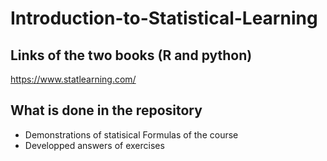 # Introduction-to-Statistical-Learning

## Links of the two books (R and python)
https://www.statlearning.com/

## What is done in the repository
- Demonstrations of statisical Formulas of the course
- Developped answers of exercises

